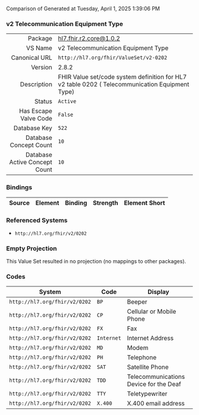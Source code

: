 Comparison of 
Generated at Tuesday, April 1, 2025 1:39:06 PM

### v2 Telecommunication Equipment Type

|      |     |
| ---: | --- |
| Package | hl7.fhir.r2.core@1.0.2 |
| VS Name | v2 Telecommunication Equipment Type |
| Canonical URL | `http://hl7.org/fhir/ValueSet/v2-0202` |
| Version | 2.8.2 |
| Description | FHIR Value set/code system definition for HL7 v2 table 0202 ( Telecommunication Equipment Type) |
| Status | `Active` |
| Has Escape Valve Code | `False` |
| Database Key | `522` |
| Database Concept Count | `10` |
| Database Active Concept Count | `10` |
### Bindings

| Source | Element | Binding | Strength | Element Short |
| ------ | ------- | ------- | -------- | ------------- |

### Referenced Systems

* `http://hl7.org/fhir/v2/0202`
### Empty Projection

This Value Set resulted in no projection (no mappings to other packages).

### Codes

| System | Code | Display |
| ------ | ---- | ------- |
| `http://hl7.org/fhir/v2/0202` | `BP` | Beeper |
| `http://hl7.org/fhir/v2/0202` | `CP` | Cellular or Mobile Phone |
| `http://hl7.org/fhir/v2/0202` | `FX` | Fax |
| `http://hl7.org/fhir/v2/0202` | `Internet` | Internet Address |
| `http://hl7.org/fhir/v2/0202` | `MD` | Modem |
| `http://hl7.org/fhir/v2/0202` | `PH` | Telephone |
| `http://hl7.org/fhir/v2/0202` | `SAT` | Satellite Phone |
| `http://hl7.org/fhir/v2/0202` | `TDD` | Telecommunications Device for the Deaf |
| `http://hl7.org/fhir/v2/0202` | `TTY` | Teletypewriter |
| `http://hl7.org/fhir/v2/0202` | `X.400` | X.400 email address |
